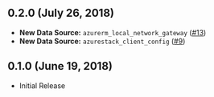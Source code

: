 ## 0.2.0 (July 26, 2018)

* **New Data Source:** `azurerm_local_network_gateway` ([#13](https://github.com/terraform-providers/terraform-provider-aws/issues/13))
* **New Data Source:** `azurestack_client_config` ([#9](https://github.com/terraform-providers/terraform-provider-aws/issues/9))

## 0.1.0 (June 19, 2018) 

* Initial Release
